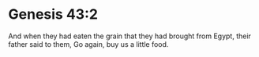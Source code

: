# Genesis 43:2

And when they had eaten the grain that they had brought from Egypt, their father said to them, Go again, buy us a little food.
